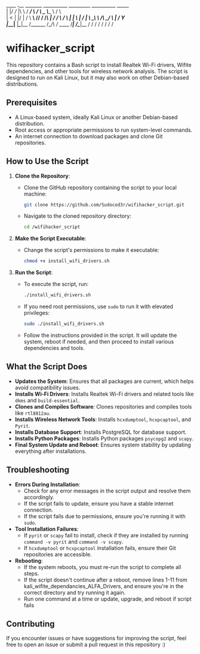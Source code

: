 ____  __.____ _______    __________      _________ __________    _____   
|    |/ _/_   |\      \  /  _____/  \    /  \   _  \\______   \  /     \  
|      <  |   |/   |   \/   \  __\   \/\/   /  /_\  \|       _/ /  \ /  \ 
|    |  \ |   /    |    \    \_\  \        /\  \_/   \    |   \/    Y    \
|____|__ \|___\____|__  /\______  /\__/\  /  \_____  /____|_  /\____|__  /
        \/            \/        \/      \/         \/       \/         \/ 
# wifihacker_script
This repository contains a Bash script to install Realtek Wi-Fi drivers, Wifite dependencies, and other tools for wireless network analysis. The script is designed to run on Kali Linux, but it may also work on other Debian-based distributions.

## Prerequisites
- A Linux-based system, ideally Kali Linux or another Debian-based distribution.
- Root access or appropriate permissions to run system-level commands.
- An internet connection to download packages and clone Git repositories.

## How to Use the Script
1. **Clone the Repository**:
   - Clone the GitHub repository containing the script to your local machine:
     ```bash
     git clone https://github.com/Sudocod3r/wifihacker_script.git
     ```
   - Navigate to the cloned repository directory: 
     ```bash
     cd /wifihacker_script
     ```

3. **Make the Script Executable**:
   - Change the script's permissions to make it executable:
     ```bash
     chmod +x install_wifi_drivers.sh
     ```

4. **Run the Script**:
   - To execute the script, run:
     ```bash
     ./install_wifi_drivers.sh
     ```
   - If you need root permissions, use `sudo` to run it with elevated privileges:
     ```bash
     sudo ./install_wifi_drivers.sh
     ```
   - Follow the instructions provided in the script. It will update the system, reboot if needed, and then proceed to install various dependencies and tools.

## What the Script Does
- **Updates the System**: Ensures that all packages are current, which helps avoid compatibility issues.
- **Installs Wi-Fi Drivers**: Installs Realtek Wi-Fi drivers and related tools like `dkms` and `build-essential`.
- **Clones and Compiles Software**: Clones repositories and compiles tools like `rtl8812au`.
- **Installs Wireless Network Tools**: Installs `hcxdumptool`, `hcxpcaptool`, and `Pyrit`.
- **Installs Database Support**: Installs PostgreSQL for database support.
- **Installs Python Packages**: Installs Python packages `psycopg2` and `scapy`.
- **Final System Update and Reboot**: Ensures system stability by updating everything after installations.

## Troubleshooting
- **Errors During Installation**:
  - Check for any error messages in the script output and resolve them accordingly.
  - If the script fails to update, ensure you have a stable internet connection.
  - If the script fails due to permissions, ensure you're running it with `sudo`.
- **Tool Installation Failures**:
  - If `pyrit` or `scapy` fail to install, check if they are installed by running `command -v pyrit` and `command -v scapy`.
  - If `hcxdumptool` or `hcxpcaptool` installation fails, ensure their Git repositories are accessible.
- **Rebooting**:
  - If the system reboots, you must re-run the script to complete all steps.
  - If the script doesn't continue after a reboot, remove lines 1-11 from kali_wifite_dependancies_ALFA_Drivers, and ensure you're in the correct directory and try running it again.
  - Run one command at a time or update, upgrade, and reboot if script fails
## Contributing
If you encounter issues or have suggestions for improving the script, feel free to open an issue or submit a pull request in this repository :) 


